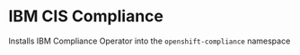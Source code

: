 IBM CIS Compliance
===============================================================================
Installs IBM Compliance Operator into the `openshift-compliance` namespace
